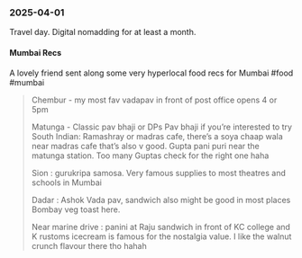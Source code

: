 ### 2025-04-01
Travel day. Digital nomadding for at least a month.

#### Mumbai Recs
A lovely friend sent along some very hyperlocal food recs for Mumbai #food #mumbai

> Chembur - my most fav vadapav in front of post office opens 4 or 5pm 
> 
> Matunga - Classic pav bhaji or DPs Pav bhaji if you’re interested to try South Indian: Ramashray or madras cafe, there’s a soya chaap wala near madras cafe that’s also v good. Gupta pani puri near the matunga station. Too many Guptas check for the right one haha
> 
> Sion : gurukripa samosa. Very famous supplies to most theatres and schools in Mumbai 
> 
> Dadar : Ashok Vada pav, sandwich also might be good in most places Bombay veg toast here.
> 
> Near marine drive : panini at Raju sandwich in front of KC college and K rustoms icecream is famous for the nostalgia value. I like the walnut crunch flavour there tho hahah